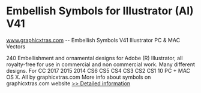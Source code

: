 # Embellish Symbols for Illustrator (AI) V41
www.graphicxtras.com -- Embellish Symbols V41 Illustrator PC & MAC Vectors

240 Embellishment and ornamental designs for Adobe (R) Illustrator, all royalty-free for use in commercial and non commercial work. Many different designs. For CC 2017 2015 2014 CS6 CS5 CS4 CS3 CS2 CS1 10 PC + MAC OS X. All by graphicxtras.com
More info about symbols on graphicxtras.com website
[>> Detailed information](https://secure.shareit.com/shareit/product.html?productid=300267399&affiliateid=200057808)